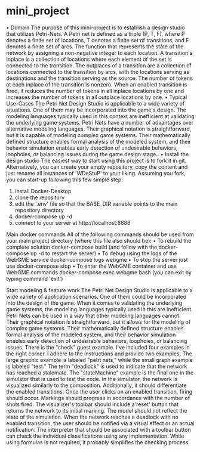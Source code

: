 # mini_project
•	Domain
The purpose of this mini-project is to establish a design studio that utilizes Petri-Nets. A Petri net is defined as a triple (P, T, F), where P denotes a finite set of locations, T denotes a finite set of transitions, and F denotes a finite set of arcs. The function that represents the state of the network by assigning a non-negative integer to each location. A transition's Inplace is a collection of locations where each element of the set is connected to the transition. The outplaces of a transition are a collection of locations connected to the transition by arcs, with the locations serving as destinations and the transition serving as the source. The number of tokens at each inplace of the transition is nonzero. When an enabled transition is fired, it reduces the number of tokens in all inplace locations by one and increases the number of tokens in all outplace locations by one.
•	Typical Use-Cases
The Petri Net Design Studio is applicable to a wide variety of situations. One of them may be incorporated into the game's design. The modeling languages typically used in this context are inefficient at validating the underlying game systems. Petri Nets have a number of advantages over alternative modeling languages. Their graphical notation is straightforward, but it is capable of modeling complex game systems. Their mathematically defined structure enables formal analysis of the modeled system, and their behavior simulation enables early detection of undesirable behaviors, loopholes, or balancing issues during the game design stage..
•	Install the design studio
The easiest way to start using this project is to fork it in git. Alternatively, you can create your empty repository, copy the content and just rename all instances of 'WDeStuP' to your liking. Assuming you fork, you can start-up following this few simple step:
1.	install Docker-Desktop
2.	clone the repository
3.	edit the '.env' file so that the BASE_DIR variable points to the main repository directory
4.	docker-compose up -d
5.	connect to your server at http://localhost:8888

Main docker commands
All of the following commands should be used from your main project directory (where this file also should be):
•	To rebuild the complete solution docker-compose build (and follow with the docker-compose up -d to restart the server)
•	To debug using the logs of the WebGME service docker-compose logs webgme
•	To stop the server just use docker-compose stop
•	To enter the WebGME container and use WebGME commands docker-compose exec webgme bash (you can exit by typing command 'exit')

Start modeling & feature work
The Petri Net Design Studio is applicable to a wide variety of application scenarios. One of them could be incorporated into the design of the game. When it comes to validating the underlying game systems, the modeling languages typically used in this are inefficient. Petri Nets can be used in a way that other modeling languages cannot. Their graphical notation is straightforward, but it allows for the modeling of complex game systems. Their mathematically defined structure enables formal analysis of the modeled system, and their behavior simulation enables early detection of undesirable behaviors, loopholes, or balancing issues.
There is the "check" guest example. I've included four examples in the right corner. I adhere to the instructions and provide two examples. The large graphic example is labeled "petri nets," while the small graph example is labeled "test." The term "deadlock" is used to indicate that the network has reached a stalemate. The "stateMachine" example is the final one in the simulator that is used to test the code. In the simulator, the network is visualized similarly to the composition. Additionally, it should differentiate the enabled transitions. Once the user clicks on an enabled transition, firing should occur. Markings should progress in accordance with the number of shots fired. The visualizer's toolbar should include a'reset' button that returns the network to its initial marking. The model should not reflect the state of the simulation. When the network reaches a deadlock with no enabled transition, the user should be notified via a visual effect or an actual notification. The interpreter that should be associated with a toolbar button can check the individual classifications using any implementation. While using formulas is not required, it probably simplifies the checking process.
